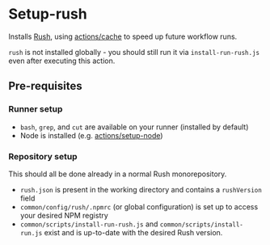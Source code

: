 # Setup-rush

Installs [Rush](https://rushjs.io/), using [actions/cache](https://github.com/actions/cache) to speed up future workflow runs.

`rush` is not installed globally - you should still run it via `install-run-rush.js` even after executing this action.

## Pre-requisites

### Runner setup

- `bash`, `grep`, and `cut` are available on your runner (installed by default)
- Node is installed (e.g. [actions/setup-node](https://github.com/actions/setup-node))

### Repository setup

This should all be done already in a normal Rush monorepository.

- `rush.json` is present in the working directory and contains a `rushVersion` field
- `common/config/rush/.npmrc` (or global configuration) is set up to access your desired NPM registry
- `common/scripts/install-run-rush.js` and `common/scripts/install-run.js` exist and is up-to-date with the desired Rush version.
